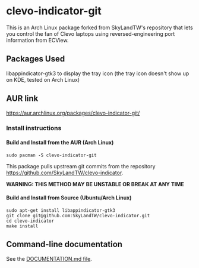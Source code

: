 # clevo-indicator-git
This is an Arch Linux package forked from SkyLandTW's repository that lets 
you control the fan of Clevo laptops using reversed-engineering port
information from ECView.

## Packages Used
libappindicator-gtk3 to display the tray icon (the tray icon doesn't show 
up on KDE, tested on Arch Linux)

## AUR link
https://aur.archlinux.org/packages/clevo-indicator-git/

### Install instructions
#### Build and Install from the AUR (Arch Linux)
```shell
sudo pacman -S clevo-indicator-git
```

This package pulls upstream git commits from the repository https://github.com/SkyLandTW/clevo-indicator.

**WARNING: THIS METHOD MAY BE UNSTABLE OR BREAK AT ANY TIME**

#### Build and Install from Source (Ubuntu/Arch Linux)

```shell
sudo apt-get install libappindicator-gtk3
git clone git@github.com:SkyLandTW/clevo-indicator.git
cd clevo-indicator
make install
```

## Command-line documentation
See the [DOCUMENTATION.md file](DOCUMENTATION.md).
